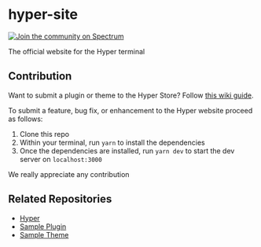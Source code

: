 # hyper-site

[![Join the community on Spectrum](https://withspectrum.github.io/badge/badge.svg)](https://spectrum.chat/hyper)

The official website for the Hyper terminal

## Contribution

Want to submit a plugin or theme to the Hyper Store? Follow [this wiki guide](https://github.com/zeit/hyper-site/wiki/Submitting-a-new-plugin-or-theme-to-Hyper-Store).

To submit a feature, bug fix, or enhancement to the Hyper website proceed as follows:

1. Clone this repo
2. Within your terminal, run `yarn` to install the dependencies
3. Once the dependencies are installed, run `yarn dev` to start the dev server on `localhost:3000`

We really appreciate any contribution

## Related Repositories

- [Hyper](https://github.com/zeit/hyper)
- [Sample Plugin](https://github.com/zeit/hyperpower)
- [Sample Theme](https://github.com/zeit/hyperyellow)


